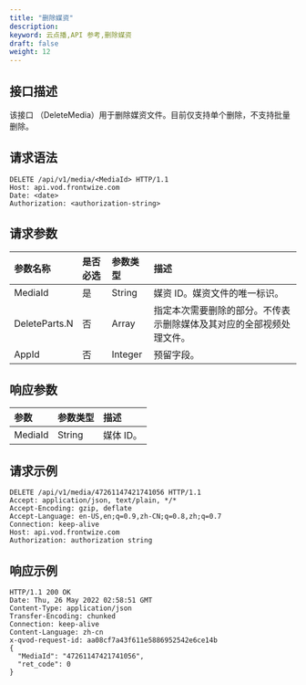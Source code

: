 ```yaml
---
title: "删除媒资"
description: 
keyword: 云点播,API 参考,删除媒资
draft: false
weight: 12
---
```


## 接口描述

该接口 （DeleteMedia）用于删除媒资文件。目前仅支持单个删除，不支持批量删除。

## 请求语法

```
DELETE /api/v1/media/<MediaId> HTTP/1.1
Host: api.vod.frontwize.com
Date: <date>
Authorization: <authorization-string>
```

## 请求参数

| 参数名称      | 是否必选 | 参数类型 | 描述                                                         |
| :------------ | :------- | :------- | :----------------------------------------------------------- |
| MediaId       | 是       | String   | 媒资 ID。媒资文件的唯一标识。<br/><!--支持一次删除多个媒资，批量删除时以逗号分隔。--> |
| DeleteParts.N | 否       | Array    | 指定本次需要删除的部分。不传表示删除媒体及其对应的全部视频处理文件。 |
| AppId         | 否       | Integer  | 预留字段。                                                   |

## 响应参数

| 参数    | 参数类型 | 描述      |
| :------ | :------- | :-------- |
| MediaId | String   | 媒体 ID。 |

## 请求示例

```
DELETE /api/v1/media/47261147421741056 HTTP/1.1
Accept: application/json, text/plain, */*
Accept-Encoding: gzip, deflate
Accept-Language: en-US,en;q=0.9,zh-CN;q=0.8,zh;q=0.7
Connection: keep-alive
Host: api.vod.frontwize.com
Authorization: authorization string
```

## 响应示例

```
HTTP/1.1 200 OK
Date: Thu, 26 May 2022 02:58:51 GMT
Content-Type: application/json
Transfer-Encoding: chunked
Connection: keep-alive
Content-Language: zh-cn
x-qvod-request-id: aa08cf7a43f611e5886952542e6ce14b
{
  "MediaId": "47261147421741056",
  "ret_code": 0
}
```
